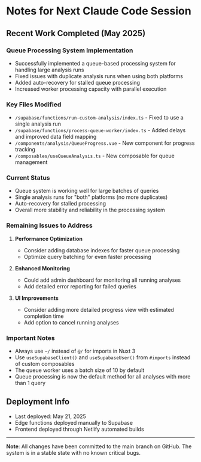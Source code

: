 # Notes for Next Claude Code Session

## Recent Work Completed (May 2025)

### Queue Processing System Implementation
- Successfully implemented a queue-based processing system for handling large analysis runs
- Fixed issues with duplicate analysis runs when using both platforms
- Added auto-recovery for stalled queue processing
- Increased worker processing capacity with parallel execution

### Key Files Modified
- `/supabase/functions/run-custom-analysis/index.ts` - Fixed to use a single analysis run
- `/supabase/functions/process-queue-worker/index.ts` - Added delays and improved data field mapping
- `/components/analysis/QueueProgress.vue` - New component for progress tracking
- `/composables/useQueueAnalysis.ts` - New composable for queue management

### Current Status
- Queue system is working well for large batches of queries
- Single analysis runs for "both" platforms (no more duplicates)
- Auto-recovery for stalled processing
- Overall more stability and reliability in the processing system

### Remaining Issues to Address
1. **Performance Optimization**
   - Consider adding database indexes for faster queue processing
   - Optimize query batching for even faster processing

2. **Enhanced Monitoring**
   - Could add admin dashboard for monitoring all running analyses
   - Add detailed error reporting for failed queries

3. **UI Improvements**
   - Consider adding more detailed progress view with estimated completion time
   - Add option to cancel running analyses

### Important Notes
- Always use `~/` instead of `@/` for imports in Nuxt 3
- Use `useSupabaseClient()` and `useSupabaseUser()` from `#imports` instead of custom composables
- The queue worker uses a batch size of 10 by default
- Queue processing is now the default method for all analyses with more than 1 query

## Deployment Info
- Last deployed: May 21, 2025
- Edge functions deployed manually to Supabase
- Frontend deployed through Netlify automated builds

---

**Note**: All changes have been committed to the main branch on GitHub. The system is in a stable state with no known critical bugs.